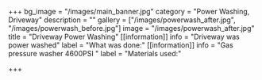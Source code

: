 +++
bg_image = "/images/main_banner.jpg"
category = "Power Washing, Driveway"
description = ""
gallery = ["/images/powerwash_after.jpg", "/images/powerwash_before.jpg"]
image = "/images/powerwash_after.jpg"
title = "Driveway Power Washing"
[[information]]
info = "Driveway was power washed"
label = "What was done:"
[[information]]
info = "Gas pressure washer 4600PSI "
label = "Materials used:"

+++
